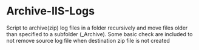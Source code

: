 # Archive-IIS-Logs

Script to archive(zip) log files in a folder recursively and move files older than specified
to a subfolder (_Archive). Some basic check are included to not remove source log file when destination zip file is not created
